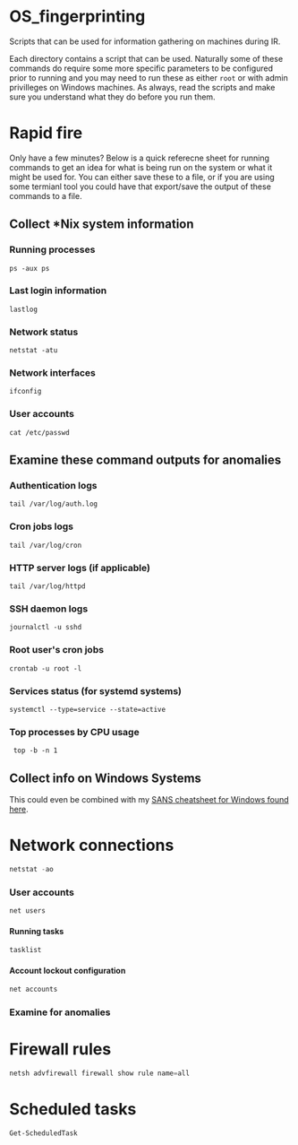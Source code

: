 # OS_fingerprinting
Scripts that can be used for information gathering on machines during IR.

Each directory contains a script that can be used. Naturally some of these commands do require some more specific parameters to be configured prior to running and you may need to run these as either `root` or with admin privilleges on Windows machines. As always, read the scripts and make sure you understand what they do before you run them. 

# Rapid fire
Only have a few minutes? Below is a quick referecne sheet for running commands to get an idea for what is being run on the system or what it might be used for. You can either save these to a file, or if you are using some termianl tool you could have that export/save the output of these commands to a file.

## Collect *Nix system information

### Running processes
```shell
ps -aux ps
```

### Last login information
```shell
lastlog
```

### Network status
```shell
netstat -atu 
```

### Network interfaces
```shell
ifconfig
```

### User accounts
```shell
cat /etc/passwd
```

## Examine these command outputs for anomalies

### Authentication logs
```shell
tail /var/log/auth.log
```

### Cron jobs logs
```shell
tail /var/log/cron
```

### HTTP server logs (if applicable)
```shell
tail /var/log/httpd
```

### SSH daemon logs
```shell
journalctl -u sshd
```

### Root user's cron jobs
```shell
crontab -u root -l
```

### Services status (for systemd systems)
```shell
systemctl --type=service --state=active
```
### Top processes by CPU usage
```shell
 top -b -n 1
```


## Collect info on Windows Systems
This could even be combined with my [SANS cheatsheet for Windows found here](https://gist.github.com/W00glin/62af880394fbf7eb2b4c74fc126950bb).
# Network connections
```powershell
netstat -ao
```

### User accounts
```powershell
net users
```
#### Running tasks
```powershell
tasklist 
```

#### Account lockout configuration
```powershell
net accounts 
```

### Examine for anomalies

# Firewall rules
```powershell
netsh advfirewall firewall show rule name=all
```

# Scheduled tasks
```powershell
Get-ScheduledTask
```
